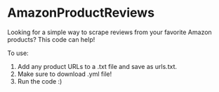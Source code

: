 # AmazonProductReviews
Looking for a simple way to scrape reviews from your favorite Amazon products? This code can help!

To use: 
1. Add any product URLs to a .txt file and save as urls.txt. 
2. Make sure to download .yml file!
3. Run the code :)
